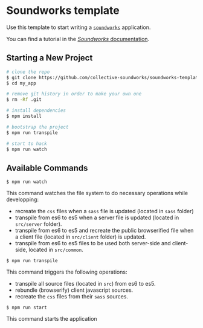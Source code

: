 # Soundworks template

Use this template to start writing a [`soundworks`](https://github.com/collective-soundworks/soundworks) application.

You can find a tutorial in the [*Soundworks* documentation](http://collective-soundworks.github.io/soundworks/).

## Starting a New Project

```sh
# clone the repo
$ git clone https://github.com/collective-soundworks/soundworks-template.git my_app
$ cd my_app

# remove git history in order to make your own one
$ rm -Rf .git

# install dependencies
$ npm install

# bootstrap the project
$ npm run transpile

# start to hack
$ npm run watch
```

## Available Commands

```shell
$ npm run watch
```

This command watches the file system to do necessary operations while developping:
- recreate the `css` files when a `sass` file is updated (located in `sass` folder)
- transpile from es6 to es5 when a server file is updated (located in `src/server` folder).
- transpile from es6 to es5 and recreate the public browserified file when a client file (located in `src/client` folder) is updated.
- transpile from es6 to es5 files to be used both server-side and client-side, located in `src/common`.

```shell
$ npm run transpile
```

This command triggers the following operations:
- transpile all source files (located in `src`) from es6 to es5.
- rebundle (browserify) client javascript sources.
- recreate the `css` files from their `sass` sources.

```shell
$ npm run start
```

This command starts the application



